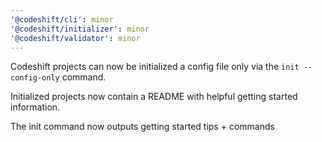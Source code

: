```yaml
---
'@codeshift/cli': minor
'@codeshift/initializer': minor
'@codeshift/validator': minor
---
```


Codeshift projects can now be initialized a config file only via the `init --config-only` command.

Initialized projects now contain a README with helpful getting started information.

The init command now outputs getting started tips + commands

